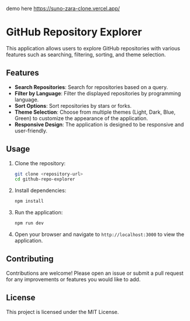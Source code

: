 demo here
https://suno-zara-clone.vercel.app/

# GitHub Repository Explorer

This application allows users to explore GitHub repositories with various features such as searching, filtering, sorting, and theme selection.

## Features
- **Search Repositories**: Search for repositories based on a query.
- **Filter by Language**: Filter the displayed repositories by programming language.
- **Sort Options**: Sort repositories by stars or forks.
- **Theme Selection**: Choose from multiple themes (Light, Dark, Blue, Green) to customize the appearance of the application.
- **Responsive Design**: The application is designed to be responsive and user-friendly.

## Usage
1. Clone the repository:
   ```bash
   git clone <repository-url>
   cd github-repo-explorer
   ```

2. Install dependencies:
   ```bash
   npm install
   ```

3. Run the application:
   ```bash
   npm run dev
   ```

4. Open your browser and navigate to `http://localhost:3000` to view the application.

## Contributing
Contributions are welcome! Please open an issue or submit a pull request for any improvements or features you would like to add.

## License
This project is licensed under the MIT License.
